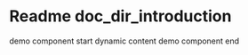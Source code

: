 # Readme doc_dir_introduction
demo component start
<demo-component> dynamic content </demo-component>
demo component end

